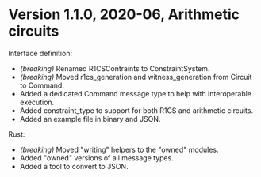 # Version 1.1.0, 2020-06, Arithmetic circuits

Interface definition:
- *(breaking)* Renamed R1CSContraints to ConstraintSystem.
- *(breaking)* Moved r1cs_generation and witness_generation from Circuit to Command.
- Added a dedicated Command message type to help with interoperable execution.
- Added constraint_type to support for both R1CS and arithmetic circuits.
- Added an example file in binary and JSON.

Rust:
- *(breaking)* Moved "writing" helpers to the "owned" modules.
- Added "owned" versions of all message types.
- Added a tool to convert to JSON.
